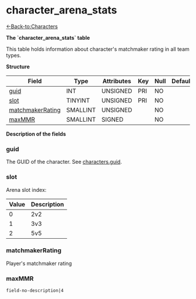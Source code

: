 # character\_arena\_stats

[<-Back-to:Characters](database-characters.md)

**The \`character\_arena\_stats\` table**

This table holds information about character's matchmaker rating in all team types.

**Structure**

| Field                 | Type        | Attributes | Key | Null | Default | Extra | Comment |
|-----------------------|-------------|------------|-----|------|---------|-------|---------|
| [guid][1]             | INT         | UNSIGNED   | PRI | NO   |         |       |         |
| [slot][2]             | TINYINT     | UNSIGNED   | PRI | NO   |         |       |         |
| [matchmakerRating][3] | SMALLINT    | UNSIGNED   |     | NO   |         |       |         |
| [maxMMR][4]           | SMALLINT    | SIGNED     |     | NO   |         |       |         |

[1]: #guid
[2]: #slot
[3]: #matchmakerrating
[4]: #maxmmr

**Description of the fields**

### guid

The GUID of the character. See [characters.guid](characters#guid).

### slot

Arena slot index:

| Value | Description |
|-------|-------------|
| 0     | 2v2         |
| 1     | 3v3         |
| 2     | 5v5         |

### matchmakerRating

Player's matchmaker rating

### maxMMR

`field-no-description|4`